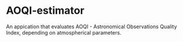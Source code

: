 # AOQI-estimator
An appication that evaluates AOQI - Astronomical Observations Quality Index, depending on atmospherical parameters.
